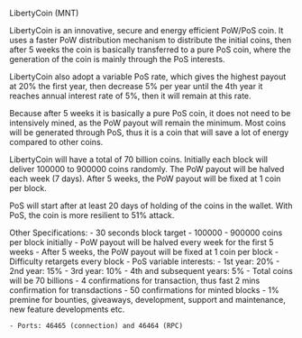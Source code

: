 
LibertyCoin (MNT)

LibertyCoin is an innovative, secure and energy efficient PoW/PoS coin. It uses a faster PoW distribution mechanism to distribute the initial coins, then after 5 weeks the coin is basically transferred to a pure PoS coin, where the generation of the coin is mainly through the PoS interests.

LibertyCoin also adopt a variable PoS rate, which gives the highest payout at 20% the first year, then decrease 5% per year until the 4th year it reaches annual interest rate of 5%, then it will remain at this rate.

Because after 5 weeks it is basically a pure PoS coin, it does not need to be intensively mined, as the PoW payout will remain the minimum. Most coins will be generated through PoS, thus it is a coin that will save a lot of energy compared to other coins.

LibertyCoin will have a total of 70 billion coins. Initially each block will deliver 100000 to 900000 coins randomly. The PoW payout will be halved each week (7 days). After 5 weeks, the PoW payout will be fixed at 1 coin per block.

PoS will start after at least 20 days of holding of the coins in the wallet. With PoS, the coin is more resilient to 51% attack. 

Other Specifications:
	- 30 seconds block target
	- 100000 - 900000 coins per block initially
	- PoW payout will be halved every week for the first 5 weeks
	- After 5 weeks, the PoW payout will be fixed at 1 coin per block
	- Difficulty retargets every block 
	- PoS variable interests:
		- 1st year: 20%
		- 2nd year: 15%
		- 3rd year: 10%
		- 4th and subsequent years: 5%
	- Total coins will be 70 billions
	- 4 confirmations for transaction, thus fast 2 mins confirmation for transdactions
	- 50 confirmations for minted blocks
	- 1% premine for bounties, giveaways, development, support and maintenance, new feature developments etc.

	- Ports: 46465 (connection) and 46464 (RPC)

